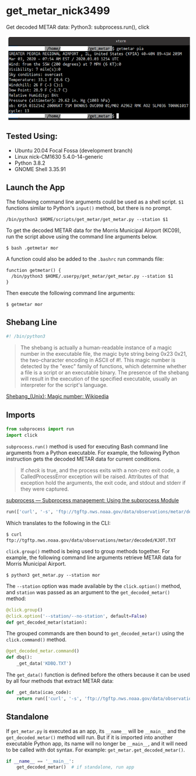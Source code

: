 # get_metar_nick3499
Get decoded METAR data: Python3: subprocess.run(), click

![screen capture](screen_capture.png)

## Tested Using:

- Ubuntu 20.04 Focal Fossa (development branch)
- Linux nick-CM1630 5.4.0-14-generic
- Python 3.8.2
- GNOME Shell 3.35.91

## Launch the App

The following command line arguments could be used as a shell script. `$1` functions similar to Python's `input()` method, but there is no prompt. 

```shell
/bin/python3 $HOME/scripts/get_metar/get_metar.py --station $1
```

To get the decoded METAR data for the Morris Municipal Airport (KC09), run the script above using the command line arguments below.

```shell
$ bash .getmetar mor
```

A function could also be added to the `.bashrc` run commands file:

```shell
function getmetar() {
  /bin/python3 $HOME/.userpy/get_metar/get_metar.py --station $1
}
```

Then execute the following command line arguments:

```shell
$ getmetar mor
```

## Shebang Line

```python
#! /bin/python3
```

>The shebang is actually a human-readable instance of a magic number in the executable file, the magic byte string being 0x23 0x21, the two-character encoding in ASCII of #!. This magic number is detected by the "exec" family of functions, which determine whether a file is a script or an executable binary. The presence of the shebang will result in the execution of the specified executable, usually an interpreter for the script's language.

[Shebang_(Unix): Magic number: Wikipedia](https://en.wikipedia.org/wiki/Shebang_(Unix)#Magic_number)

## Imports

```python
from subprocess import run
import click
```

`subprocess.run()` method is used for executing Bash command line arguments from a Python executable. For example, the following Python instruction gets the decoded METAR data for current conditions.

>If _check_ is true, and the process exits with a non-zero exit code, a CalledProcessError exception will be raised. Attributes of that exception hold the arguments, the exit code, and stdout and stderr if they were captured.

[subprocess — Subprocess management: Using the subprocess Module](https://docs.python.org/3/library/subprocess.html#using-the-subprocess-module)

```python
run(['curl', '-s', 'ftp://tgftp.nws.noaa.gov/data/observations/metar/decoded/KJOT.TXT'], check=True)
```

Which translates to the following in the CLI:

```shell
$ curl ftp://tgftp.nws.noaa.gov/data/observations/metar/decoded/KJOT.TXT
```

`click.group()` method is being used to group methods together. For example, the following command line arguments retrieve METAR data for Morris Municipal Airport.

```shell
$ python3 get_metar.py --station mor
```

The `--station` option was made available by the `click.option()` method, and `station` was passed as an argument to the `get_decoded_metar()` method:

```python
@click.group()
@click.option('--station/--no-station', default=False)
def get_decoded_metar(station):
```

The grouped commands are then bound to `get_decoded_metar()` using the `click.command()` method.

```python
@get_decoded_metar.command()
def dbq():
    _get_data('KDBQ.TXT')
```

The `get_data()` function is defined before the others because it can be used by all four methods that extract METAR data:

```python
def _get_data(icao_code):
    return run(['curl', '-s', 'ftp://tgftp.nws.noaa.gov/data/observations/metar/decoded/' + icao_code], check=True)
```

## Standalone

If `get_metar.py` is executed as an app, its `__name__` will be `__main__` and the `get_decoded_metar()` method will run. But if it is imported into another executable Python app, its name will no longer be `__main__`, and it will need to be called with dot syntax. For example: `get_metar.get_decoded_metar()`.

```python
if __name__ == '__main__':
    get_decoded_metar()  # if standalone, run app
```
